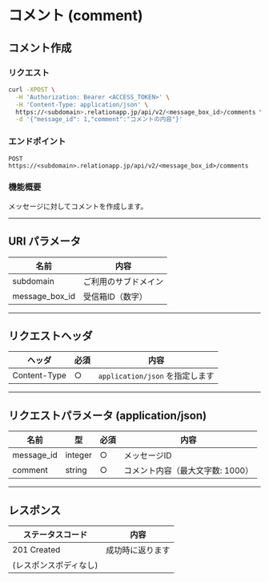 # コメント (comment)

## コメント作成

### リクエスト

```bash
curl -XPOST \
  -H 'Authorization: Bearer <ACCESS_TOKEN>' \
  -H 'Content-Type: application/json' \
  https://<subdomain>.relationapp.jp/api/v2/<message_box_id>/comments \
  -d '{"message_id": 1,"comment":"コメントの内容"}'
```

### エンドポイント

```
POST https://<subdomain>.relationapp.jp/api/v2/<message_box_id>/comments
```

### 機能概要
メッセージに対してコメントを作成します。

---

## URI パラメータ

| 名前          | 内容               |
|--------------|------------------|
| subdomain    | ご利用のサブドメイン  |
| message_box_id | 受信箱ID（数字） |

---

## リクエストヘッダ

| ヘッダ         | 必須 | 内容 |
|--------------|----|-------------------------|
| Content-Type | ○  | `application/json` を指定します |

---

## リクエストパラメータ (application/json)

| 名前        | 型       | 必須 | 内容                        |
|------------|--------|----|---------------------------|
| message_id | integer | ○  | メッセージID                |
| comment    | string  | ○  | コメント内容（最大文字数: 1000） |

---

## レスポンス

| ステータスコード | 内容       |
|-------------|----------|
| 201 Created | 成功時に返ります |
| (レスポンスボディなし) |  |

